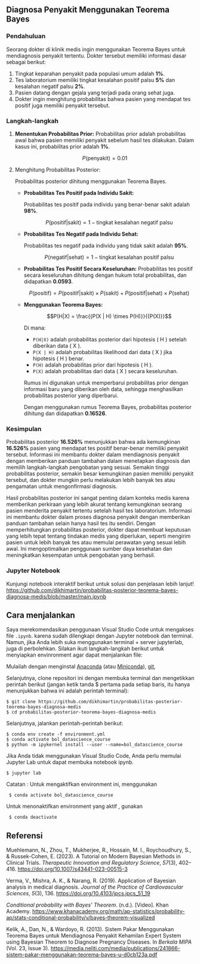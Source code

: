 ## Diagnosa Penyakit Menggunakan Teorema Bayes

### Pendahuluan

Seorang dokter di klinik medis ingin menggunakan Teorema Bayes untuk mendiagnosis penyakit tertentu. Dokter tersebut memiliki informasi dasar sebagai berikut:

1. Tingkat keparahan penyakit pada populasi umum adalah **1%**.
2. Tes laboratorium memiliki tingkat kesalahan positif palsu **5%** dan kesalahan negatif palsu **2%**.
3. Pasien datang dengan gejala yang terjadi pada orang sehat juga.
4. Dokter ingin menghitung probabilitas bahwa pasien yang mendapat tes positif juga memiliki penyakit tersebut.

### Langkah-langkah

1. **Menentukan Probabilitas Prior:** Probabilitas prior adalah probabilitas awal bahwa pasien memiliki penyakit sebelum hasil tes dilakukan. Dalam kasus ini, probabilitas prior adalah **1%**.

   $$P(\text{penyakit}) = 0.01$$

   

2. Menghitung Probabilitas Posterior:

   Probabilitas posterior dihitung menggunakan Teorema Bayes.

   - **Probabilitas Tes Positif pada Individu Sakit:** 

     Probabilitas tes positif pada individu yang benar-benar sakit adalah **98%**.

     $$P(\text{positif}|\text{sakit}) = 1 - \text{tingkat kesalahan negatif palsu}$$

     

   - **Probabilitas Tes Negatif pada Individu Sehat:** 

     Probabilitas tes negatif pada individu yang tidak sakit adalah **95%**.

     $$P(\text{negatif}|\text{sehat}) = 1 - \text{tingkat kesalahan positif palsu}$$

     

   - **Probabilitas Tes Positif Secara Keseluruhan:** Probabilitas tes positif secara keseluruhan dihitung dengan hukum total probabilitas, dan didapatkan **0.0593**.

     $$P(\text{positif}) = P(\text{positif}|\text{sakit}) \times P(\text{sakit}) + P(\text{positif}|\text{sehat}) \times P(\text{sehat})$$

     

   - **Menggunakan Teorema Bayes:** 
   
     $$P(H|X) = \frac{{P(X | H) \times P(H)}}{{P(X)}}$$
   
     Di mana:
     
     - `P(H|X)` adalah probabilitas posterior dari hipotesis \( H \) setelah diberikan data \( X \).
     - `P(X | H)` adalah probabilitas likelihood dari data \( X \) jika hipotesis \( H \) benar.
     - `P(H)` adalah probabilitas prior dari hipotesis \( H \).
     - `P(X)` adalah probabilitas dari data \( X \) secara keseluruhan.
     
     Rumus ini digunakan untuk memperbarui probabilitas prior dengan informasi baru yang diberikan oleh data, sehingga menghasilkan probabilitas posterior yang diperbarui.
     
     Dengan menggunakan rumus Teorema Bayes, probabilitas posterior dihitung dan didapatkan **0.16526**.

### Kesimpulan

Probabilitas posterior **16.526%** menunjukkan bahwa ada kemungkinan **16.526%** pasien yang mendapat tes positif benar-benar memiliki penyakit tersebut. Informasi ini membantu dokter dalam mendiagnosis penyakit dengan memberikan panduan tambahan dalam menetapkan diagnosis dan memilih langkah-langkah pengobatan yang sesuai. Semakin tinggi probabilitas posterior, semakin besar kemungkinan pasien memiliki penyakit tersebut, dan dokter mungkin perlu melakukan lebih banyak tes atau pengamatan untuk mengonfirmasi diagnosis.

Hasil probabilitas posterior ini sangat penting dalam konteks medis karena memberikan perkiraan yang lebih akurat tentang kemungkinan seorang pasien menderita penyakit tertentu setelah hasil tes laboratorium. Informasi ini membantu dokter dalam proses diagnosa penyakit dengan memberikan panduan tambahan selain hanya hasil tes itu sendiri. Dengan memperhitungkan probabilitas posterior, dokter dapat membuat keputusan yang lebih tepat tentang tindakan medis yang diperlukan, seperti mengirim pasien untuk lebih banyak tes atau memulai perawatan yang sesuai lebih awal. Ini mengoptimalkan penggunaan sumber daya kesehatan dan meningkatkan kesempatan untuk pengobatan yang berhasil.

### Jupyter Notebook 

Kunjungi notebook interaktif berikut untuk solusi dan penjelasan lebih lanjut!
https://github.com/dikhimartin/probabilitas-posterior-teorema-bayes-diagnosa-medis/blob/master/main.ipynb

Cara menjalankan 
---------------
Saya merekomendasikan penggunaan Visual Studio Code untuk mengakses file `.ipynb`. karena sudah dilengkapi dengan Jupyter notebook dan terminal. Namun, jika Anda lebih suka menggunakan terminal + server jupyterlab, juga di perbolehkan. Silakan ikuti langkah-langkah berikut untuk menyiapkan envinronment agar dapat menjalankan file:

Mulailah dengan menginstal [Anaconda](https://www.anaconda.com/products/distribution) (atau [Miniconda](https://docs.conda.io/en/latest/miniconda.html)), [git](https://git-scm.com/downloads), 

Selanjutnya, clone repositori ini dengan membuka terminal dan mengetikkan perintah berikut (jangan ketik tanda $ pertama pada setiap baris, itu hanya menunjukkan bahwa ini adalah perintah terminal):

    $ git clone https://github.com/dikhimartin/probabilitas-posterior-teorema-bayes-diagnosa-medis
    $ cd probabilitas-posterior-teorema-bayes-diagnosa-medis

Selanjutnya, jalankan perintah-perintah berikut:

    $ conda env create -f environment.yml
    $ conda activate bol_datascience_course
    $ python -m ipykernel install --user --name=bol_datascience_course

Jika Anda tidak menggunakan Visual Studio Code, Anda perlu memulai Jupyter Lab untuk dapat membuka notebook ipynb.

    $ jupyter lab

Catatan :
 Untuk mengaktifkan environment ini, menggunakan

     $ conda activate bol_datascience_course

 Untuk menonaktifkan environment yang aktif , gunakan

     $ conda deactivate    



Referensi
--------

Muehlemann, N., Zhou, T., Mukherjee, R., Hossain, M. I., Roychoudhury, S., & Russek-Cohen, E. (2023). A Tutorial on Modern Bayesian Methods in Clinical Trials. *Therapeutic Innovation and Regulatory Science*, *57*(3), 402–416. https://doi.org/10.1007/s43441-023-00515-3

Verma, V., Mishra, A. K., & Narang, R. (2019). Application of Bayesian analysis in medical diagnosis. *Journal of the Practice of Cardiovascular Sciences*, *5*(3), 136. https://doi.org/10.4103/jpcs.jpcs_51_19

*Conditional probability with Bayes’ Theorem*. (n.d.). [Video]. Khan Academy. https://www.khanacademy.org/math/ap-statistics/probability-ap/stats-conditional-probability/v/bayes-theorem-visualized

Kelik, A., Dan, N., & Wardoyo, R. (2013). Sistem Pakar Menggunakan Teorema Bayes untuk Mendiagnosa Penyakit Kehamilan Expert System using Bayesian Theorem to Diagnose Pregnancy Diseases. In *Berkala MIPA* (Vol. 23, Issue 3). https://media.neliti.com/media/publications/241866-sistem-pakar-menggunakan-teorema-bayes-u-d0cb123a.pdf